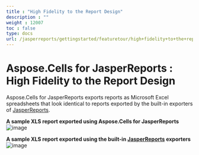 ```yaml
---
title : "High Fidelity to the Report Design" 
description : "" 
weight : 12007 
toc : false
type: docs
url: /jasperreports/gettingstarted/featuretour/high+fidelity+to+the+report+design/
---
```


# Aspose.Cells for JasperReports : High Fidelity to the Report Design


Aspose.Cells for JasperReports exports reports as Microsoft Excel spreadsheets that look identical to reports exported by the built-in exporters of [JasperReports](http://jasperforge.org/sf/projects/jasperreports).

**A sample XLS report exported using Aspose.Cells for JasperReports**  
![image](https://docs2.aspose.com/cells/jasperreports/attachments/6619144/6848531.png)

**A sample XLS report exported using the built-in [JasperReports](http://jasperforge.org/sf/projects/jasperreports) exporters**  
![image](https://docs2.aspose.com/cells/jasperreports/attachments/6619144/6848516.png)

